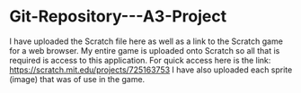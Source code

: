 # Git-Repository---A3-Project

I have uploaded the Scratch file here as well as a link to the Scratch game for a web browser. My entire game is uploaded onto Scratch so all that is required is access to this application.
  For quick access here is the link: https://scratch.mit.edu/projects/725163753
I have also uploaded each sprite (image) that was of use in the game.
